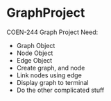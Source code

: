 # GraphProject
COEN-244 Graph Project
Need:
- Graph Object
- Node Object
- Edge Object
- Create graph, and node
- Link nodes using edge
- Display graph to terminal
- Do the other complicated stuff